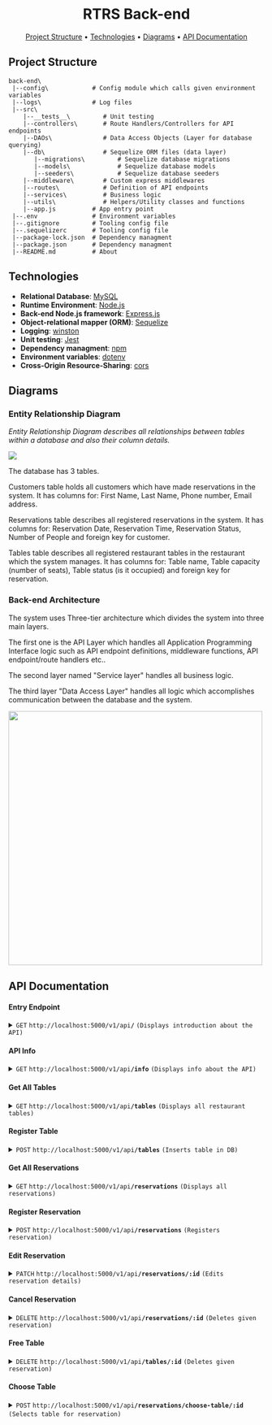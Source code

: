 <h1 align="center">RTRS Back-end</h1>

<p align="center">
    <a href="#project-structure">Project Structure</a> •
    <a href="#technologies">Technologies</a> •
    <a href="#Diagrams">Diagrams</a> •
    <a href="#api-documentation">API Documentation</a>
</p>

## Project Structure

```
back-end\
 |--config\            # Config module which calls given environment variables             
 |--logs\              # Log files             
 |--src\
    |--__tests__\         # Unit testing
    |--controllers\       # Route Handlers/Controllers for API endpoints
    |--DAOs\              # Data Access Objects (Layer for database querying)
    |--db\                # Sequelize ORM files (data layer)
       |--migrations\         # Sequelize database migrations
       |--models\             # Sequelize database models
       |--seeders\            # Sequelize database seeders
    |--middleware\        # Custom express middlewares
    |--routes\            # Definition of API endpoints
    |--services\          # Business logic
    |--utils\             # Helpers/Utility classes and functions
    |--app.js          # App entry point
 |--.env               # Environment variables
 |--.gitignore         # Tooling config file
 |--.sequelizerc       # Tooling config file
 |--package-lock.json  # Dependency managment
 |--package.json       # Dependency managment
 |--README.md          # About
 ```

 ## Technologies

 - **Relational Database**: [MySQL](https://mysql.com/)
 - **Runtime Environment**: [Node.js](https://nodejs.org/)
 - **Back-end Node.js framework**: [Express.js](https://expressjs.com/)
 - **Object-relational mapper (ORM)**: [Sequelize](https://sequelize.org/)
 - **Logging**: [winston](https://github.com/winstonjs/winston)
 - **Unit testing**: [Jest](https://jestjs.io/)
 - **Dependency managment**: [npm](https://npmjs.com/)
 - **Environment variables**: [dotenv](https://github.com/motdotla/dotenv)
 - **Cross-Origin Resource-Sharing**: [cors](https://github.com/expressjs/cors)


## Diagrams

### Entity Relationship Diagram

*Entity Relationship Diagram describes all relationships between tables within a database and also their column details.*

<img src="https://github.com/slavyanHristov/restaurant-table-reservation-system/blob/feature/readme/screenshots/erd-rtrs.png" />
<br>

The database has 3 tables.

Customers table holds all customers which have made reservations in the system. 
It has columns for: 
First Name, Last Name, Phone number, Email address.


Reservations table describes all registered reservations in the system.
It has columns for: 
Reservation Date, Reservation Time, Reservation Status,
Number of People and foreign key for customer.


Tables table describes all registered restaurant tables in the restaurant which the system manages.
It has columns for:
Table name, Table capacity (number of seats), Table status (is it occupied) and foreign key for reservation.


### Back-end Architecture

The system uses Three-tier architecture which divides the system into three main layers. 

The first one is the API Layer which handles all Application Programming Interface logic such as API endpoint definitions, middleware functions, API endpoint/route handlers etc..

The second layer named "Service layer" handles all business logic.

The third layer "Data Access Layer" handles all logic which accomplishes communication between the database and the system.

<img src="https://github.com/slavyanHristov/restaurant-table-reservation-system/blob/feature/readme/screenshots/backend-architecture.png" height="500"/>
<br>

## API Documentation

#### Entry Endpoint

<details>
<summary><code>GET</code> <code>http://localhost:5000/v1/api<b>/</b></code> <code>(Displays introduction about the API)</code></summary>

##### Responses
> | http code     | content-type          | response                                   |
> |---------------|-----------------------|-------------------------------------------               |
> | `200`         | `text/html`           |`Welcome to Restaurant Table Reservation System's API! 🎉`|

##### Example cURL
> ```javascript
>  curl -i -H 'Accept: text/html' http://localhost:5000/api/v1/
> ```
</details>

#### API Info

<details>
<summary><code>GET</code> <code>http://localhost:5000/v1/api<b>/info</b></code> <code>(Displays info about the API)</code></summary>

##### Responses
> | http code     | content-type          | response                                   |
> |---------------|-----------------------|-------------------------------------------               |
> | `200`         | `application/json`           |`{message:"You can learn more about the API and the whole project in the github repo! 😀", link:"https://github.com/slavyanHristov/restaurant-table-reservation-system"}`|

##### Example cURL
> ```javascript
>  curl -i -H 'Accept: application/json' http://localhost:5000/api/v1/info
> ```
</details>

#### Get All Tables

<details>
<summary><code>GET</code> <code>http://localhost:5000/v1/api<b>/tables</b></code> <code>(Displays all restaurant tables)</code></summary>

##### Responses
> | http code     | content-type          | response                                   |
> |---------------|-----------------------|-------------------------------------------               |
> | `200`         | `application/json`           |`{success: true, collection: [tables...]}`|
> | `404`         | `application/json`           |`{success: false, message: "No restaurant tables inserted in the database."}`|

##### Example cURL
> ```javascript
>  curl -i -H 'Accept: application/json' http://localhost:5000/api/v1/info
> ```
</details>

#### Register Table

<details>
<summary><code>POST</code> <code>http://localhost:5000/v1/api<b>/tables</b></code> <code>(Inserts table in DB)</code></summary>

##### Responses
> | http code     | content-type          | response                                   |
> |---------------|-----------------------|-------------------------------------------               |
> | `201`         | `application/json`           |`{success: true, message:"Table successfully registered in the restaurant!", item: table,}`|
> | `400`         | `application/json`           |`{status: 400, message: "Please fill in all fields!",}`|

##### Example cURL
> ```javascript
>  curl -X POST http://localhost:5000/api/v1/tables -d @filename
> ```
</details>

#### Get All Reservations

<details>
<summary><code>GET</code> <code>http://localhost:5000/v1/api<b>/reservations</b></code> <code>(Displays all reservations)</code></summary>

##### Responses
> | http code     | content-type          | response                                   |
> |---------------|-----------------------|-------------------------------------------               |
> | `200`         | `application/json`           |`{success: true, collection: [reservations...]}`|

##### Example cURL
> ```javascript
>  curl -i -H 'Accept: application/json' http://localhost:5000/api/v1/reservations
> ```
</details>

#### Register Reservation

<details>
<summary><code>POST</code> <code>http://localhost:5000/v1/api<b>/reservations</b></code> <code>(Registers reservation)</code></summary>

##### Responses
> | http code     | content-type          | response                                   |
> |---------------|-----------------------|-------------------------------------------               |
> | `201`         | `application/json`           |`{success: true, message: "Successfully registered the reservation!"}`|
> | `400`         | `application/json`           |`{success: false, message: "Please fill in all fields!"}`|
> | `400`         | `application/json`           |`{success: false, message: "ERROR: Given time is in the past!"}`|
> | `400`         | `application/json`           |`{success: false, message: "Reservation must be made at least an hour before closing time (12:00 AM)"}`|
> | `400`         | `application/json`           |`{success: false, message: "You can't make reservation before opening time! (11:00 AM)"}`|

##### Example cURL
> ```javascript
>  curl -X POST http://localhost:5000/api/v1/reservations -d @filename
> ```
</details>

#### Edit Reservation

<details>
<summary><code>PATCH</code> <code>http://localhost:5000/v1/api<b>/reservations/:id</b></code> <code>(Edits reservation details)</code></summary>

##### Responses
> | http code     | content-type          | response                                   |
> |---------------|-----------------------|-------------------------------------------               |
> | `200`         | `application/json`           |`{success: true,message:"Successfully updated the reservation!",item: reservation}`|
> | `400`         | `application/json`           |`{success: false, message: "ERROR: Given time is in the past!"}`|
> | `400`         | `application/json`           |`{success: false, message: "Reservation must be made at least an hour before closing time (12:00 AM)"}`|
> | `400`         | `application/json`           |`{success: false, message: "You can't make reservation before opening time! (11:00 AM)"}`|
> | `404`         | `application/json`           |`{success: false, message: "Reservation not found!",}`|

##### Example cURL
> ```javascript
>  curl -X PATCH http://localhost:5000/api/v1/reservations/1 -d @filename
> ```
</details>

#### Cancel Reservation

<details>
<summary><code>DELETE</code> <code>http://localhost:5000/v1/api<b>/reservations/:id</b></code> <code>(Deletes given reservation)</code></summary>

##### Responses
> | http code     | content-type          | response                                   |
> |---------------|-----------------------|-------------------------------------------               |
> | `200`         | `application/json`           |`{success: true, message:"Successfully canceled the reservation!", item: reservation}`|
> | `400`         | `application/json`           |`{success: false, message: "Given reservation doesn't exist!"}`|

##### Example cURL
> ```javascript
>  curl -X DELETE http://localhost:5000/api/v1/reservations/1
> ```
</details>

#### Free Table

<details>
<summary><code>DELETE</code> <code>http://localhost:5000/v1/api<b>/tables/:id</b></code> <code>(Deletes given reservation)</code></summary>

##### Responses
> | http code     | content-type          | response                                   |
> |---------------|-----------------------|-------------------------------------------               |
> | `200`         | `application/json`           |`{success: true, message: "Successfully freed the chosen table!", item: info,}`|
> | `404`         | `application/json`           |`{success: false,message: "Restaurant table not found!",}`|

##### Example cURL
> ```javascript
>  curl -X DELETE http://localhost:5000/api/v1/tables/1
> ```
</details>

#### Choose Table

<details>
<summary><code>POST</code> <code>http://localhost:5000/v1/api<b>/reservations/choose-table/:id</b></code> <code>(Selects table for reservation)</code></summary>

##### Responses
> | http code     | content-type          | response                                   |
> |---------------|-----------------------|-------------------------------------------               |
> | `200`         | `application/json`           |`{success: true, message: "Successfully chosen your table!", item: info}`|
> | `404`         | `application/json`           |`{success: false, message: "Reservation not found!"}`|
> | `400`         | `application/json`           |`{success: false, message: "Booking a table is only available on the reservation date!"}`|
> | `400`         | `application/json`           |`{success: false,message: "You've already reserved a table! Please make a new reservation."}`|
> | `400`         | `application/json`           |`{success: false, message: "You've missed the reservation date and time! Please make a new reservation.",}`|
> | `400`         | `application/json`           |`{success: false, message: "Given table is already reserved!",}`|
> | `400`         | `application/json`           |`{success: false, message: "Reservation's party size is too big for this table!"}`|

##### Example cURL
> ```javascript
>  curl -X POST http://localhost:5000/api/v1/reservations -d @filename
> ```
</details>